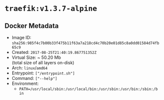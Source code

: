 # `traefik:v1.3.7-alpine`

## Docker Metadata

- Image ID: `sha256:985f4c7b00b33f475b11f63a7a218cd4c70b20e01d85c8a0dd01584d74fb65c9`
- Created: `2017-08-25T21:40:19.867751352Z`
- Virtual Size: ~ 50.20 Mb  
  (total size of all layers on-disk)
- Arch: `linux`/`amd64`
- Entrypoint: `["/entrypoint.sh"]`
- Command: `["--help"]`
- Environment:
  - `PATH=/usr/local/sbin:/usr/local/bin:/usr/sbin:/usr/bin:/sbin:/bin`
